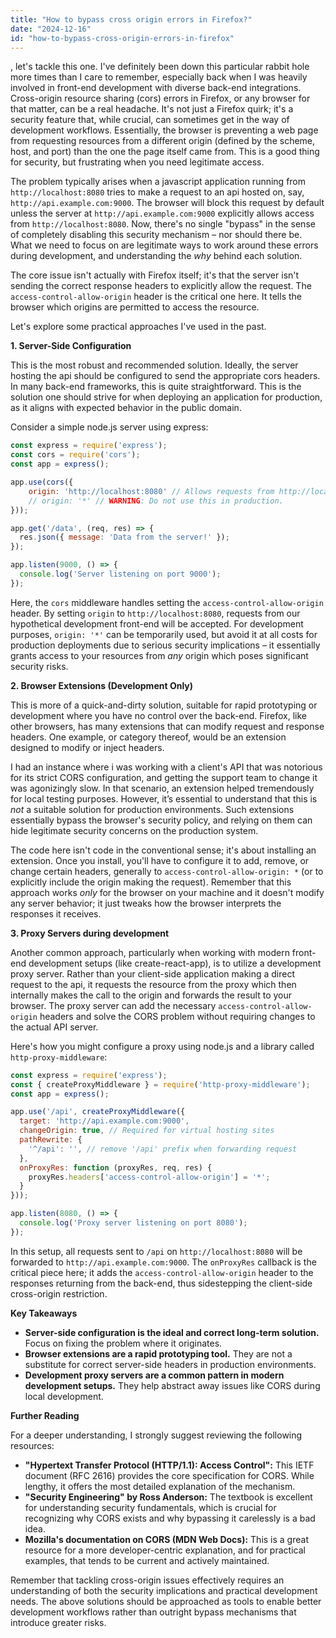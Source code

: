 ```yaml
---
title: "How to bypass cross origin errors in Firefox?"
date: "2024-12-16"
id: "how-to-bypass-cross-origin-errors-in-firefox"
---
```


, let's tackle this one. I've definitely been down this particular rabbit hole more times than I care to remember, especially back when I was heavily involved in front-end development with diverse back-end integrations. Cross-origin resource sharing (cors) errors in Firefox, or any browser for that matter, can be a real headache. It's not just a Firefox quirk; it's a security feature that, while crucial, can sometimes get in the way of development workflows. Essentially, the browser is preventing a web page from requesting resources from a different origin (defined by the scheme, host, and port) than the one the page itself came from. This is a good thing for security, but frustrating when you need legitimate access.

The problem typically arises when a javascript application running from `http://localhost:8080` tries to make a request to an api hosted on, say, `http://api.example.com:9000`. The browser will block this request by default unless the server at `http://api.example.com:9000` explicitly allows access from `http://localhost:8080`. Now, there's no single "bypass" in the sense of completely disabling this security mechanism – nor should there be. What we need to focus on are legitimate ways to work around these errors during development, and understanding the *why* behind each solution.

The core issue isn't actually with Firefox itself; it's that the server isn't sending the correct response headers to explicitly allow the request. The `access-control-allow-origin` header is the critical one here. It tells the browser which origins are permitted to access the resource.

Let's explore some practical approaches I've used in the past.

**1. Server-Side Configuration**

This is the most robust and recommended solution. Ideally, the server hosting the api should be configured to send the appropriate cors headers. In many back-end frameworks, this is quite straightforward. This is the solution one should strive for when deploying an application for production, as it aligns with expected behavior in the public domain.

Consider a simple node.js server using express:

```javascript
const express = require('express');
const cors = require('cors');
const app = express();

app.use(cors({
    origin: 'http://localhost:8080' // Allows requests from http://localhost:8080
    // origin: '*' // WARNING: Do not use this in production.
}));

app.get('/data', (req, res) => {
  res.json({ message: 'Data from the server!' });
});

app.listen(9000, () => {
  console.log('Server listening on port 9000');
});
```

Here, the `cors` middleware handles setting the `access-control-allow-origin` header. By setting `origin` to `http://localhost:8080`, requests from our hypothetical development front-end will be accepted. For development purposes, `origin: '*'` can be temporarily used, but avoid it at all costs for production deployments due to serious security implications – it essentially grants access to your resources from *any* origin which poses significant security risks.

**2. Browser Extensions (Development Only)**

This is more of a quick-and-dirty solution, suitable for rapid prototyping or development where you have no control over the back-end. Firefox, like other browsers, has many extensions that can modify request and response headers. One example, or category thereof, would be an extension designed to modify or inject headers.

I had an instance where i was working with a client's API that was notorious for its strict CORS configuration, and getting the support team to change it was agonizingly slow. In that scenario, an extension helped tremendously for local testing purposes. However, it’s essential to understand that this is *not* a suitable solution for production environments. Such extensions essentially bypass the browser's security policy, and relying on them can hide legitimate security concerns on the production system.

The code here isn't code in the conventional sense; it's about installing an extension. Once you install, you'll have to configure it to add, remove, or change certain headers, generally to `access-control-allow-origin: *` (or to explicitly include the origin making the request). Remember that this approach works *only* for the browser on your machine and it doesn't modify any server behavior; it just tweaks how the browser interprets the responses it receives.

**3. Proxy Servers during development**

Another common approach, particularly when working with modern front-end development setups (like create-react-app), is to utilize a development proxy server. Rather than your client-side application making a direct request to the api, it requests the resource from the proxy which then internally makes the call to the origin and forwards the result to your browser. The proxy server can add the necessary `access-control-allow-origin` headers and solve the CORS problem without requiring changes to the actual API server.

Here's how you might configure a proxy using node.js and a library called `http-proxy-middleware`:

```javascript
const express = require('express');
const { createProxyMiddleware } = require('http-proxy-middleware');
const app = express();

app.use('/api', createProxyMiddleware({
  target: 'http://api.example.com:9000',
  changeOrigin: true, // Required for virtual hosting sites
  pathRewrite: {
    '^/api': '', // remove '/api' prefix when forwarding request
  },
  onProxyRes: function (proxyRes, req, res) {
    proxyRes.headers['access-control-allow-origin'] = '*';
  }
}));

app.listen(8080, () => {
  console.log('Proxy server listening on port 8080');
});

```
In this setup, all requests sent to `/api` on `http://localhost:8080` will be forwarded to `http://api.example.com:9000`. The `onProxyRes` callback is the critical piece here; it adds the `access-control-allow-origin` header to the responses returning from the back-end, thus sidestepping the client-side cross-origin restriction.

**Key Takeaways**

*   **Server-side configuration is the ideal and correct long-term solution.** Focus on fixing the problem where it originates.
*   **Browser extensions are a rapid prototyping tool.** They are not a substitute for correct server-side headers in production environments.
*   **Development proxy servers are a common pattern in modern development setups.** They help abstract away issues like CORS during local development.

**Further Reading**

For a deeper understanding, I strongly suggest reviewing the following resources:

*   **"Hypertext Transfer Protocol (HTTP/1.1): Access Control":** This IETF document (RFC 2616) provides the core specification for CORS. While lengthy, it offers the most detailed explanation of the mechanism.
*   **"Security Engineering" by Ross Anderson:** The textbook is excellent for understanding security fundamentals, which is crucial for recognizing why CORS exists and why bypassing it carelessly is a bad idea.
*   **Mozilla's documentation on CORS (MDN Web Docs):** This is a great resource for a more developer-centric explanation, and for practical examples, that tends to be current and actively maintained.

Remember that tackling cross-origin issues effectively requires an understanding of both the security implications and practical development needs. The above solutions should be approached as tools to enable better development workflows rather than outright bypass mechanisms that introduce greater risks.

